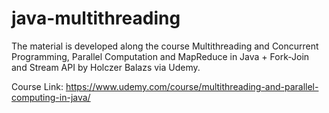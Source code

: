 # java-multithreading

The material is developed along the course Multithreading and Concurrent Programming, Parallel Computation and MapReduce in Java + Fork-Join and Stream API
by Holczer Balazs via Udemy.

Course Link: https://www.udemy.com/course/multithreading-and-parallel-computing-in-java/
